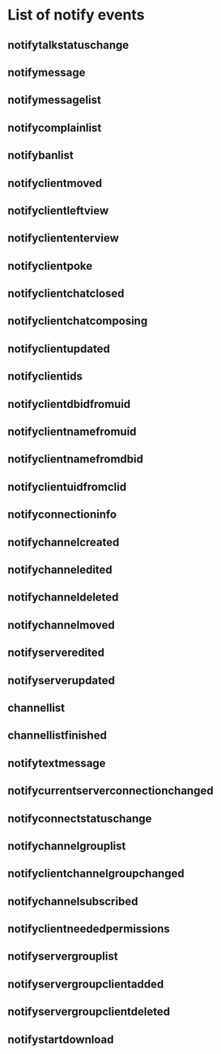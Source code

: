 # List of notify events

## notifytalkstatuschange
## notifymessage
## notifymessagelist
## notifycomplainlist
## notifybanlist
## notifyclientmoved
## notifyclientleftview
## notifycliententerview
## notifyclientpoke
## notifyclientchatclosed
## notifyclientchatcomposing
## notifyclientupdated
## notifyclientids
## notifyclientdbidfromuid
## notifyclientnamefromuid
## notifyclientnamefromdbid
## notifyclientuidfromclid
## notifyconnectioninfo
## notifychannelcreated
## notifychanneledited
## notifychanneldeleted
## notifychannelmoved
## notifyserveredited
## notifyserverupdated
## channellist
## channellistfinished
## notifytextmessage
## notifycurrentserverconnectionchanged
## notifyconnectstatuschange
## notifychannelgrouplist
## notifyclientchannelgroupchanged
## notifychannelsubscribed
## notifyclientneededpermissions
## notifyservergrouplist
## notifyservergroupclientadded
## notifyservergroupclientdeleted
## notifystartdownload